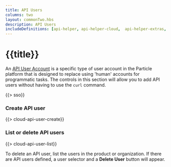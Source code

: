 ```yaml
---
title: API Users
columns: two
layout: commonTwo.hbs
description: API Users
includeDefinitions: [api-helper, api-helper-cloud,  api-helper-extras, api-helper-json, codemirror, usb-serial]
---
```


# {{title}}

An [API User Account](/reference/cloud-apis/api/#api-users) is a specific type of user account in the Particle platform that is designed to replace using 'human' accounts for programmatic tasks. The controls in this section will allow you to add API users without having to use the `curl` command.

{{> sso}}

### Create API user

{{> cloud-api-user-create}}

### List or delete API users

{{> cloud-api-user-list}}

To delete an API user, list the users in the product or organization. If there are API users defined, a user selector and a **Delete User** button will appear.
